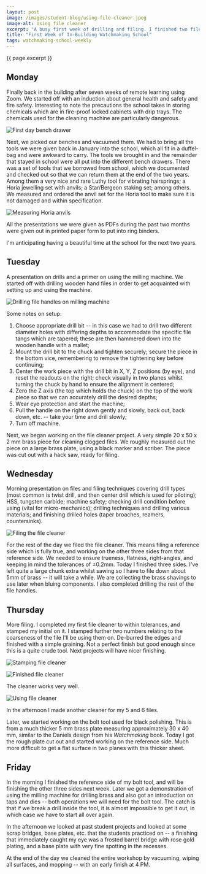```yaml
---
layout: post
image: /images/student-blog/using-file-cleaner.jpeg
image-alt: Using file cleaner
excerpt: "A busy first week of drilling and filing. I finished two file cleaner tools to within ±0.2 mm tolerances, and started working on a bolt tool (polishing jig)."
title: "First Week of In-Building Watchmaking School"
tags: watchmaking-school-weekly
---
```


{{ page.excerpt }}

## Monday
Finally back in the building after seven weeks of remote learning using Zoom. We started off with an induction about general health and safety and fire safety. Interesting to note the precautions the school takes in storing chemicals which are in fire-proof locked cabinets with drip trays. The chemicals used for the cleaning machine are particularly dangerous.

![First day bench drawer](/images/student-blog/first-day-bench-drawer.jpg)

Next, we picked our benches and vacuumed them. We had to bring all the tools we were given back in January into the school, which all fit in a duffel-bag and were awkward to carry. The tools we brought in and the remainder that stayed in school were all put into the different bench drawers. There was a set of tools that we borrowed from school, which we documented and checked out so that we can return them at the end of the two years. Among them a very nice and rare Luthy tool for vibrating hairsprings; a Horia jewelling set with anvils; a Star/Bergeon staking set; among others. We measured and ordered the anvil set for the Horia tool to make sure it is not damaged and within specification.

![Measuring Horia anvils](/images/student-blog/measuring-horia-anvils.jpg)

All the presentations we were given as PDFs during the past two months were given out in printed paper form to put into ring binders.

I'm anticipating having a beautiful time at the school for the next two years.

## Tuesday
A presentation on drills and a primer on using the milling machine. We started off with drilling wooden hand files in order to get acquainted with setting up and using the machine.

![Drilling file handles on milling machine](/images/student-blog/drilling-file-handles-on-milling-machine.jpg)

Some notes on setup:
1. Choose appropriate drill bit -- in this case we had to drill two different diameter holes with differing depths to accommodate the specific file tangs which are tapered; these are then hammered down into the wooden handle with a mallet;
2. Mount the drill bit to the chuck and tighten securely; secure the piece in the bottom vice, remembering to remove the tightening key before continuing;
3. Center the work piece with the drill bit in X, Y, Z positions (by eye), and reset the readouts on the right; check visually in two planes whilst turning the chuck by hand to ensure the alignment is centered;
4. Zero the Z axis (the top which holds the chuck) on the top of the work piece so that we can accurately drill the desired depths;
5. Wear eye protection and start the machine;
6. Pull the handle on the right down gently and slowly, back out, back down, etc. -- take your time and drill slowly;
7. Turn off machine.

Next, we began working on the file cleaner project. A very simple 20 x 50 x 2 mm brass piece for cleaning clogged files. We roughly measured out the piece on a large brass plate, using a black marker and scriber. The piece was cut out with a hack saw, ready for filing.

## Wednesday
Morning presentation on files and filing techniques covering drill types (most common is twist drill, and then center drill which is used for piloting); HSS, tungsten carbide; machine safety; checking drill condition before using (vital for micro-mechanics); drilling techniques and drilling various materials; and finishing drilled holes (taper broaches, reamers, countersinks).

![Filing the file cleaner](/images/student-blog/filing-file-cleaner.jpg)

For the rest of the day we filed the file cleaner. This means filing a reference side which is fully true, and working on the other three sides from that reference side. We needed to ensure trueness, flatness, right-angles, and keeping in mind the tolerances of ±0.2mm. Today I finished three sides. I've left quite a large chunk extra whilst sawing so I have to file down about 5mm of brass -- it will take a while. We are collecting the brass shavings to use later when bluing components. I also completed drilling the rest of the file handles.

## Thursday
More filing. I completed my first file cleaner to within tolerances, and stamped my initial on it. I stamped further two numbers relating to the coarseness of the file I'll be using them on. De-burred the edges and finished with a simple graining. Not a perfect finish but good enough since this is a quite crude tool. Next projects will have nicer finishing.

![Stamping file cleaner](/images/student-blog/stamping-file-cleaner.jpeg)

![Finished file cleaner](/images/student-blog/finished-file-cleaner.jpeg)

The cleaner works very well.

![Using file cleaner](/images/student-blog/using-file-cleaner.jpeg)

In the afternoon I made another cleaner for my 5 and 6 files.

Later, we started working on the bolt tool used for black polishing. This is from a much thicker 5 mm brass plate measuring approximately 30 x 40 mm, similar to the Daniels design from his *Watchmaking* book. Today I got the rough plate cut out and started working on the reference side. Much more difficult to get a flat surface in two planes with this thicker sheet.

## Friday
In the morning I finished the reference side of my bolt tool, and will be finishing the other three sides next week. Later we got a demonstration of using the milling machine for drilling brass and also got an introduction on taps and dies -- both operations we will need for the bolt tool. The catch is that if we break a drill inside the tool, it is almost impossible to get it out, in which case we have to start all over again.

In the afternoon we looked at past student projects and looked at some scrap bridges, base plates, etc. that the students practiced on -- a finishing that immediately caught my eye was a frosted barrel bridge with rose gold plating, and a base plate with very fine spotting in the recesses.

At the end of the day we cleaned the entire workshop by vacuuming, wiping all surfaces, and mopping -- with an early finish at 4 PM.

